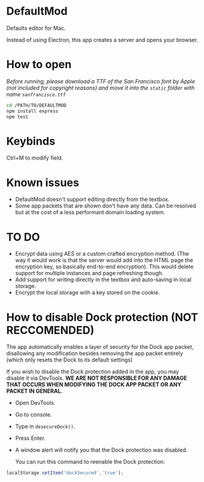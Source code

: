 # DefaultMod

Defaults editor for Mac.

Instead of using Electron, this app creates a server and opens your browser.

# How to open

*Before running, please download a TTF of the San Francisco font by Apple (not included for copyright reasons) and move it into the ```static``` folder with name ```sanfrancisco.ttf```*

```sh
cd /PATH/TO/DEFAULTMOD
npm install express
npm test
```

# Keybinds

Ctrl+M to modify field.

# Known issues

- DefaultMod doesn't support editing directly from the textbox.
- Some app packets that are shown don't have any data. Can be resolved but at the cost of a less performant domain loading system.

# TO DO

- Encrypt data using AES or a custom crafted encryption method. (The way it would work is that the server would add into the HTML page the encryption key, so basically end-to-end encryption). This would delete support for multiple instances and page refreshing though.
- Add support for writing directly in the textbox and auto-saving in local storage.
- Encrypt the local storage with a key stored on the cookie.

# How to disable Dock protection (NOT RECCOMENDED)
The app automatically enables a layer of security for the Dock app packet, disallowing any modification besides removing the app packet entirely (which only resets the Dock to its default settings)

If you wish to disable the Dock protection added in the app, you may disable it via DevTools. **WE ARE NOT RESPONSIBLE FOR ANY DAMAGE THAT OCCURS WHEN MODIFYING THE DOCK APP PACKET OR ANY PACKET IN GENERAL.**

- Open DevTools.
- Go to console.
- Type in ```desecureDock()```.
- Press Enter.
- A window alert will notify you that the Dock protection was disabled.

  You can run this command to reenable the Dock protection:

```js
localStorage.setItem('dockSecured','true');
```
